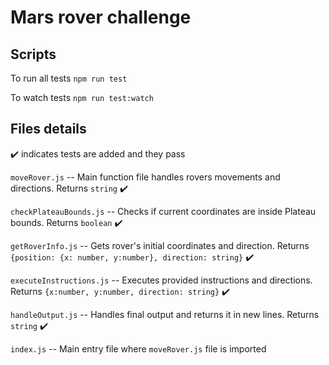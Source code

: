 # Mars rover challenge

## Scripts 
To run all tests  `npm run test`

To watch tests `npm run test:watch`

## Files details

:heavy_check_mark: indicates tests are added and they pass

`moveRover.js` -- Main function file handles rovers movements and directions. Returns `string`  :heavy_check_mark:

`checkPlateauBounds.js` -- Checks if current coordinates are inside Plateau bounds. Returns `boolean` :heavy_check_mark:

`getRoverInfo.js` -- Gets rover's initial coordinates and direction. Returns `{position: {x: number, y:number}, direction: string}` :heavy_check_mark:

`executeInstructions.js` -- Executes provided instructions and directions. Returns `{x:number, y:number, direction: string}` :heavy_check_mark:

`handleOutput.js` -- Handles final output and returns it in new lines. Returns `string` :heavy_check_mark:

`index.js` -- Main entry file where `moveRover.js` file is imported
